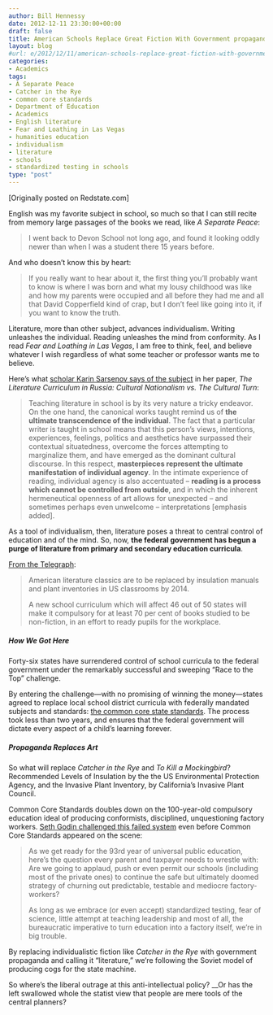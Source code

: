 ```yaml
---
author: Bill Hennessy
date: 2012-12-11 23:30:00+00:00
draft: false
title: American Schools Replace Great Fiction With Government propaganda
layout: blog
#url: e/2012/12/11/american-schools-replace-great-fiction-with-government-propaganda/
categories:
- Academics
tags:
- A Separate Peace
- Catcher in the Rye
- common core standards
- Department of Education
- Academics
- English literature
- Fear and Loathing in Las Vegas
- humanities education
- individualism
- literature
- schools
- standardized testing in schools
type: "post"
---
```


[Originally posted on Redstate.com]

English was my favorite subject in school, so much so that I can still recite from memory large passages of the books we read, like _A Separate Peace_:

> I went back to Devon School not long ago, and found it looking oddly newer than when I was a student there 15 years before.
> 
> 

And who doesn’t know this by heart:

> If you really want to hear about it, the first thing you’ll probably want to know is where I was born and what my lousy childhood was like and how my parents were occupied and all before they had me and all that David Copperfield kind of crap, but I don’t feel like going into it, if you want to know the truth.
> 
> 

Literature, more than other subject, advances individualism. Writing unleashes the individual. Reading unleashes the mind from conformity. As I read _Fear and Loathing in Las Vegas_, I am free to think, feel, and believe whatever I wish regardless of what some teacher or professor wants me to believe. 

Here’s what [scholar Karin Sarsenov says of the subject](https://www.cultureunbound.ep.liu.se/v2/a29/cu10v2a29.pdf) in her paper, _The Literature Curriculum in Russia: Cultural Nationalism vs. The Cultural Turn_:

> Teaching literature in school is by its very nature a tricky endeavor. On the one hand, the canonical works taught remind us of **the ultimate transcendence of the individual**. The fact that a particular writer is taught in school means that this person’s views, intentions, experiences, feelings, politics and aesthetics have surpassed their contextual situatedness, overcome the forces attempting to marginalize them, and have emerged as the dominant cultural discourse. In this respect, **masterpieces represent the ultimate manifestation of individual agency**. In the intimate experience of reading, individual agency is also accentuated – **reading is a process which cannot be controlled from outside**, and in which the inherent hermeneutical openness of art allows for unexpected – and sometimes perhaps even unwelcome – interpretations [emphasis added].
> 
> 

As a tool of individualism, then, literature poses a threat to central control of education and of the mind. So, now, **the federal government has begun a purge of literature from primary and secondary education curricula**. 

[From the Telegraph](https://www.telegraph.co.uk/culture/books/booknews/9729383/Catcher-in-the-Rye-dropped-from-US-school-curriculum.html):

> American literature classics are to be replaced by insulation manuals and plant inventories in US classrooms by 2014. 
> 
> A new school curriculum which will affect 46 out of 50 states will make it compulsory for at least 70 per cent of books studied to be non-fiction, in an effort to ready pupils for the workplace.
> 
> 

##### How We Got Here

Forty-six states have surrendered control of school curricula to the federal government under the remarkably successful and sweeping “Race to the Top” challenge. 

By entering the challenge—with no promising of winning the money—states agreed to replace local school district curricula with federally mandated subjects and standards: [the common core state standards](https://www.corestandards.org/assets/CCSSI_ELA%20Standards.pdf). The process took less than two years, and ensures that the federal government will dictate every aspect of a child’s learning forever. 

##### Propaganda Replaces Art

So what will replace _Catcher in the Rye_ and _To Kill a Mockingbird_? Recommended Levels of Insulation by the the US Environmental Protection Agency, and the Invasive Plant Inventory, by California’s Invasive Plant Council. 

Common Core Standards doubles down on the 100-year-old compulsory education ideal of producing conformists, disciplined, unquestioning factory workers. [Seth Godin challenged this failed system](https://sethgodin.typepad.com/seths_blog/2011/09/back-to-the-wrong-school.html) even before Common Core Standards appeared on the scene:

> As we get ready for the 93rd year of universal public education, here’s the question every parent and taxpayer needs to wrestle with: Are we going to applaud, push or even permit our schools (including most of the private ones) to continue the safe but ultimately doomed strategy of churning out predictable, testable and mediocre factory-workers? 
> 
> As long as we embrace (or even accept) standardized testing, fear of science, little attempt at teaching leadership and most of all, the bureaucratic imperative to turn education into a factory itself, we’re in big trouble.
> 
> 

By replacing individualistic fiction like _Catcher in the Rye_ with government propaganda and calling it “literature,” we’re following the Soviet model of producing cogs for the state machine. 

So where’s the liberal outrage at this anti-intellectual policy? __Or has the left swallowed whole the statist view that people are mere tools of the central planners?
